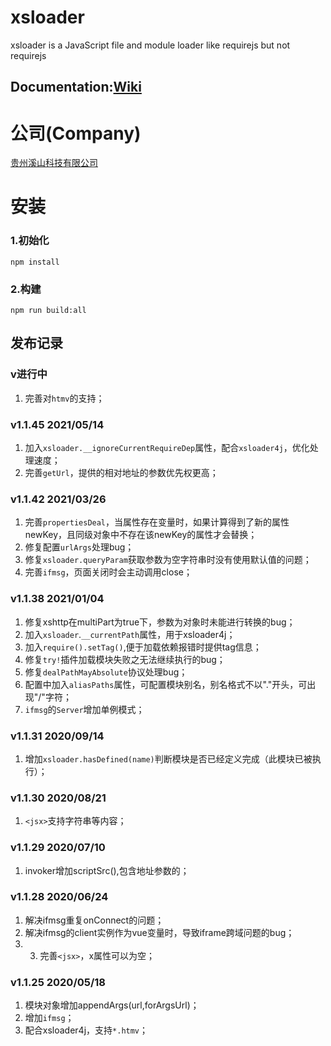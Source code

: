 # xsloader
xsloader is a JavaScript file and module loader like requirejs but not requirejs[]()
## Documentation:[Wiki](//github.com/gzxishan/xsloader/wiki)

# 公司(Company)
[贵州溪山科技有限公司](http://www.xishankeji.com)

# 安装
### 1.初始化
```
npm install
```
### 2.构建
```
npm run build:all
```

## 发布记录
### v进行中
1. 完善对`htmv`的支持；

### v1.1.45 2021/05/14
1. 加入`xsloader.__ignoreCurrentRequireDep`属性，配合`xsloader4j`，优化处理速度；
2. 完善`getUrl`，提供的相对地址的参数优先权更高；

### v1.1.42 2021/03/26
1. 完善`propertiesDeal`，当属性存在变量时，如果计算得到了新的属性newKey，且同级对象中不存在该newKey的属性才会替换；
2. 修复配置`urlArgs`处理bug；
3. 修复`xsloader.queryParam`获取参数为空字符串时没有使用默认值的问题；
4. 完善`ifmsg`，页面关闭时会主动调用close；

### v1.1.38 2021/01/04
1. 修复xshttp在multiPart为true下，参数为对象时未能进行转换的bug；
2. 加入`xsloader`.`__currentPath`属性，用于xsloader4j；
3. 加入`require().setTag()`,便于加载依赖报错时提供tag信息；
4. 修复`try!`插件加载模块失败之无法继续执行的bug；
5. 修复`dealPathMayAbsolute`协议处理bug；
6. 配置中加入`aliasPaths`属性，可配置模块别名，别名格式不以"."开头，可出现"/"字符；
7. `ifmsg`的`Server`增加单例模式；

### v1.1.31 2020/09/14
1. 增加`xsloader.hasDefined(name)`判断模块是否已经定义完成（此模块已被执行）；

### v1.1.30 2020/08/21
1. `<jsx>`支持字符串等内容；

### v1.1.29 2020/07/10
1. invoker增加scriptSrc(),包含地址参数的；

### v1.1.28 2020/06/24
1. 解决ifmsg重复onConnect的问题；
2. 解决ifmsg的client实例作为vue变量时，导致iframe跨域问题的bug；
3. 3. 完善`<jsx>`，x属性可以为空；

### v1.1.25 2020/05/18
1. 模块对象增加appendArgs(url,forArgsUrl)；
2. 增加`ifmsg`；
3. 配合xsloader4j，支持`*.htmv`；